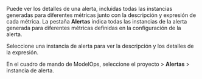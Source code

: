 Puede ver los detalles de una alerta, incluidas todas las instancias generadas para diferentes métricas junto con la descripción y expresión de cada métrica. La pestaña **Alertas** indica todas las instancias de la alerta generada para diferentes métricas definidas en la configuración de la alerta.

Seleccione una instancia de alerta para ver la descripción y los detalles de la expresión.

En el cuadro de mando de ModelOps, seleccione el proyecto \> **Alertas** \> instancia de alerta.
